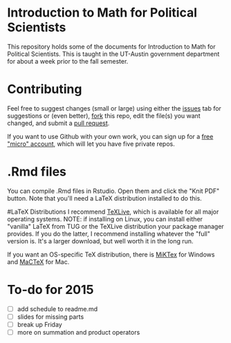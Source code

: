 # Introduction to Math for Political Scientists

This repository holds some of the documents for Introduction to Math for Political Scientists.
This is taught in the UT-Austin government department for about a week prior to the fall semester.

# Contributing
Feel free to suggest changes (small or large) using either the [issues](https://guides.github.com/features/issues/) tab for suggestions or (even better), [fork](https://help.github.com/articles/fork-a-repo/) this repo, edit the file(s) you want changed, and submit a [pull request](https://help.github.com/articles/using-pull-requests/).

If you want to use Github with your own work, you can sign up for a [free "micro" account](https://education.github.com/), which will let you have five private repos. 


# .Rmd files
You can compile .Rmd files in Rstudio. Open them and click the "Knit PDF" button.
Note that you'll need a LaTeX distribution installed to do this.

#LaTeX Distributions
I recommend [TeXLive](https://www.tug.org/texlive/), which is available for all major operating systems.
NOTE: if installing on Linux, you can install either "vanilla" LaTeX from TUG or the TeXLive distribution your package manager provides.
If you do the latter, I recommend installing whatever the "full" version is.
It's a larger download, but well worth it in the long run.  

If you want an OS-specific TeX distribution, there is [MiKTex](www.miktex.org) for Windows and [MaCTeX](https://tug.org/mactex/) for Mac.

# To-do for 2015
- [ ] add schedule to readme.md
- [ ] slides for missing parts
- [ ] break up Friday
- [ ] more on summation and product operators 
